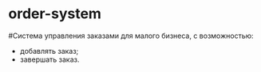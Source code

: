# order-system
#Система управления заказами для малого бизнеса, с возможностью:
- добавлять заказ;
- завершать заказ.
